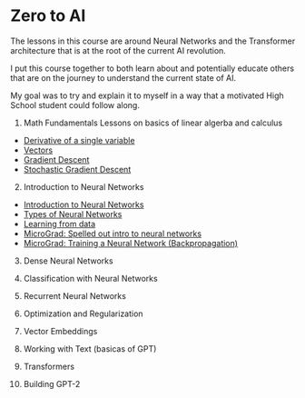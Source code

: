 # Zero to AI


The lessons in this course are around Neural Networks and the Transformer architecture that is at the root of the current AI revolution.

I put this course together to both learn about and potentially educate others that are on the journey to understand the current state of AI.

My goal was to try and explain it to myself in a way that a motivated High School student could follow along.

1. Math Fundamentals
Lessons on basics of linear algerba and calculus
  - [Derivative of a single variable](/notes/derivative-single-var.ipynb)
  - [Vectors](/notes/vector.ipynb)
  - [Gradient Descent](/notes/gradient-descent.ipynb)
  - [Stochastic Gradient Descent](/notes/sgd.ipynb)

2. Introduction to Neural Networks
  - [Introduction to Neural Networks](/notes/nn-intro.ipynb)
  - [Types of Neural Networks](/notes/types-of-neural-networks.ipynb)
  - [Learning from data](/notes/learning-from-data.ipynb)
  - [MicroGrad: Spelled out intro to neural networks](/notes/micrograd1.ipynb)
  - [MicroGrad: Training a Neural Network (Backpropagation)](/notes/micrograd2.ipynb)

3. Dense Neural Networks

4. Classification with Neural Networks

5. Recurrent Neural Networks

6. Optimization and Regularization

7. Vector Embeddings

8. Working with Text (basicas of GPT)

9. Transformers

10. Building GPT-2




